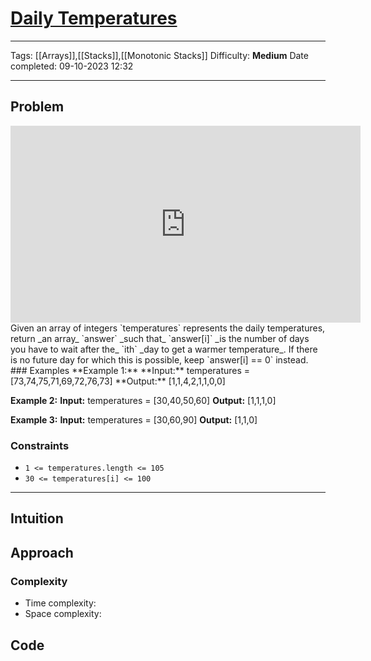 # [Daily Temperatures](https://leetcode.com/problems/daily-temperatures/)
---
Tags: [[Arrays]],[[Stacks]],[[Monotonic Stacks]]
Difficulty: **Medium**
Date completed: 09-10-2023 12:32

---
## Problem
<iframe width="560" height="315" src="https://www.youtube.com/embed/cTBiBSnjO3c?si=nPIZvJ_241SHRdty" title="YouTube video player" frameborder="0" allow="accelerometer; autoplay; clipboard-write; encrypted-media; gyroscope; picture-in-picture; web-share" allowfullscreen></iframe>
Given an array of integers `temperatures` represents the daily temperatures, return _an array_ `answer` _such that_ `answer[i]` _is the number of days you have to wait after the_ `ith` _day to get a warmer temperature_. If there is no future day for which this is possible, keep `answer[i] == 0` instead.
### Examples
**Example 1:**
**Input:** temperatures = [73,74,75,71,69,72,76,73]
**Output:** [1,1,4,2,1,1,0,0]

**Example 2:**
**Input:** temperatures = [30,40,50,60]
**Output:** [1,1,1,0]

**Example 3:**
**Input:** temperatures = [30,60,90]
**Output:** [1,1,0]
### Constraints
- `1 <= temperatures.length <= 105`
- `30 <= temperatures[i] <= 100`
---
## Intuition
<!-- Describe your first thoughts on how to solve this problem. -->
## Approach
<!-- Describe your approach to solving the problem. -->
### Complexity
- Time complexity:
- Space complexity:
## Code

```Python

```
